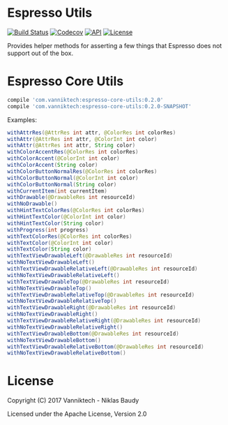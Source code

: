 Espresso Utils
==============

[![Build Status](https://travis-ci.org/vanniktech/espresso-utils.svg?branch=master)](https://travis-ci.org/vanniktech/espresso-utils?branch=master)
[![Codecov](https://codecov.io/github/vanniktech/espresso-utils/coverage.svg?branch=master)](https://codecov.io/github/vanniktech/espresso-utils?branch=master)
[![API](https://img.shields.io/badge/API-15%2B-brightgreen.svg?style=flat)](https://android-arsenal.com/api?level=15)
[![License](http://img.shields.io/:license-apache-blue.svg)](http://www.apache.org/licenses/LICENSE-2.0.html)

Provides helper methods for asserting a few things that Espresso does not support out of the box.

# Espresso Core Utils

```groovy
compile 'com.vanniktech:espresso-core-utils:0.2.0'
compile 'com.vanniktech:espresso-core-utils:0.2.0-SNAPSHOT'
```

Examples:

```java
withAttrRes(@AttrRes int attr, @ColorRes int colorRes)
withAttr(@AttrRes int attr, @ColorInt int color)
withAttr(@AttrRes int attr, String color)
withColorAccentRes(@ColorRes int colorRes)
withColorAccent(@ColorInt int color)
withColorAccent(String color)
withColorButtonNormalRes(@ColorRes int colorRes)
withColorButtonNormal(@ColorInt int color)
withColorButtonNormal(String color)
withCurrentItem(int currentItem)
withDrawable(@DrawableRes int resourceId)
withNoDrawable()
withHintTextColorRes(@ColorRes int colorRes)
withHintTextColor(@ColorInt int color)
withHintTextColor(String color)
withProgress(int progress)
withTextColorRes(@ColorRes int colorRes)
withTextColor(@ColorInt int color)
withTextColor(String color)
withTextViewDrawableLeft(@DrawableRes int resourceId)
withNoTextViewDrawableLeft()
withTextViewDrawableRelativeLeft(@DrawableRes int resourceId)
withNoTextViewDrawableRelativeLeft()
withTextViewDrawableTop(@DrawableRes int resourceId)
withNoTextViewDrawableTop()
withTextViewDrawableRelativeTop(@DrawableRes int resourceId)
withNoTextViewDrawableRelativeTop()
withTextViewDrawableRight(@DrawableRes int resourceId)
withNoTextViewDrawableRight()
withTextViewDrawableRelativeRight(@DrawableRes int resourceId)
withNoTextViewDrawableRelativeRight()
withTextViewDrawableBottom(@DrawableRes int resourceId)
withNoTextViewDrawableBottom()
withTextViewDrawableRelativeBottom(@DrawableRes int resourceId)
withNoTextViewDrawableRelativeBottom()
```

# License

Copyright (C) 2017 Vanniktech - Niklas Baudy

Licensed under the Apache License, Version 2.0
